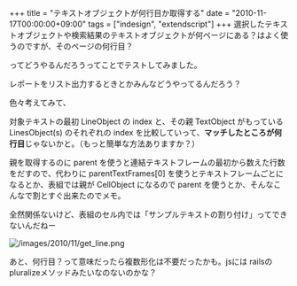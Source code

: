 +++
title = "テキストオブジェクトが何行目か取得する"
date = "2010-11-17T00:00:00+09:00"
tags = ["indesign", "extendscript"]
+++
選択したテキストオブジェクトや検索結果のテキストオブジェクトが何ページにある？はよく使うのですが、そのページの何行目？

ってどうやるんだろうってことでテストしてみました。

レポートをリスト出力するときとかみんなどうやってるんだろう？

色々考えてみて、

対象テキストの最初 LineObject の index と、その親 TextObject がもっている LinesObject(s) のそれぞれの index を比較していって、**マッチしたところが何行目**じゃないかと。（もっと簡単な方法ありますか？）

親を取得するのに parent を使うと連結テキストフレームの最初から数えた行数をだすので、代わりに parentTextFrames[0] を使うとテキストフレームごとになるとか、表組では親が CellObject になるので parent を使うとか、そんなこんなで割とすぐ出来たのでメモ。

全然関係ないけど、表組のセル内では「サンプルテキストの割り付け」ってできないんだねー

![/images/2010/11/get_line.png](/images/2010/11/get_line.png)

あと、何行目？って意味だったら複数形化は不要だったかも。jsには railsのpluralizeメソッドみたいなのないのかな？

<script src="https://gist.github.com/milligramme/1dea59686f5b333ca9a9.js"></script>